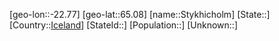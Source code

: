 ﻿---
location: [65.08,-22.77]
type: City
tags:
- geo/City


SpocWebEntityId: 34639
isDeleted: false
confidential: public

---
[geo-lon::-22.77]
[geo-lat::65.08]
[name::Stykhicholm]
[State::]
[Country::[Iceland](geo/Continent/Europe/Iceland.md)]
[StateId::]
[Population::]
[Unknown::]

